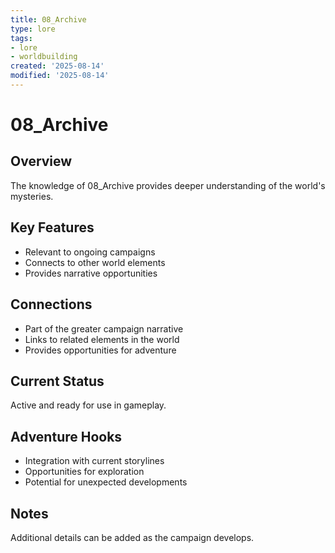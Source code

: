 ```yaml
---
title: 08_Archive
type: lore
tags:
- lore
- worldbuilding
created: '2025-08-14'
modified: '2025-08-14'
---
```


# 08_Archive

## Overview
The knowledge of 08_Archive provides deeper understanding of the world's mysteries.

## Key Features
- Relevant to ongoing campaigns
- Connects to other world elements
- Provides narrative opportunities

## Connections
- Part of the greater campaign narrative
- Links to related elements in the world
- Provides opportunities for adventure

## Current Status
Active and ready for use in gameplay.

## Adventure Hooks
- Integration with current storylines
- Opportunities for exploration
- Potential for unexpected developments

## Notes
Additional details can be added as the campaign develops.
